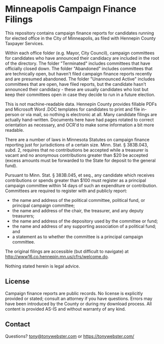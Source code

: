 Minneapolis Campaign Finance Filings
====================================

This repository contains campaign finance reports for candidates running for elected office in the City of Minneapolis, as filed with Hennepin County Taxpayer Services.

Within each office folder (e.g. Mayor, City Council), campaign committees for candidates who have announced their candidacy are included in the root of the directory. The folder "Terminated" includes committees that have officially closed down. The folder "Abandoned" includes committees that are technically open, but haven't filed campaign finance reports recently and are presumed abandoned. The folder "Unannounced Active" includes committees that are open, have filed reports, but the candidate hasn't announced their candidacy - these are usually candidates who lost but keep their committees open in case they decide to run in a future election.

This is not machine-readable data. Hennepin County provides fillable PDFs and Microsoft Word .DOC templates for candidates to print and file in-person or via mail, so nothing is electronic at all. Many candidate filings are actually hand-written. Documents here have had pages rotated to correct orientation as necessary, and OCR'd to make some information a bit more readable.

There are a number of laws in Minnesota Statutes on campaign finance reporting just for jurisdictions of a certain size.  Minn. Stat. § 383B.043, subd. 2, requires that no contributions be accepted while a treasurer is vacant and no anonymous contributions greater than $20 be accepted (excess amounts must be forwarded to the State for deposit to the general fund).

Pursuant to Minn. Stat. § 383B.045, et seq., any candidate which receives contributions or spends greater than $100 must register as a principal campaign committee within 14 days of such an expenditure or contribution.  Committees are required to register with and publicly report:

- the name and address of the political committee, political fund, or principal campaign committee;
- the name and address of the chair, the treasurer, and any deputy treasurers;
- the name and address of the depository used by the committee or fund;
- the name and address of any supporting association of a political fund; and
- a statement as to whether the committee is a principal campaign committee.

The original filings are accessible (but difficult to navigate) at http://www16.co.hennepin.mn.us/cfrs/welcome.do.

Nothing stated herein is legal advice.

License
-------

Campaign finance reports are public records. No license is explicitly provided or stated; consult an attorney if you have questions. Errors may have been introduced by the County or during my download process. All content is provided AS-IS and without warranty of any kind.

Contact
-------
Questions? tony@tonywebster.com or https://tonywebster.com/